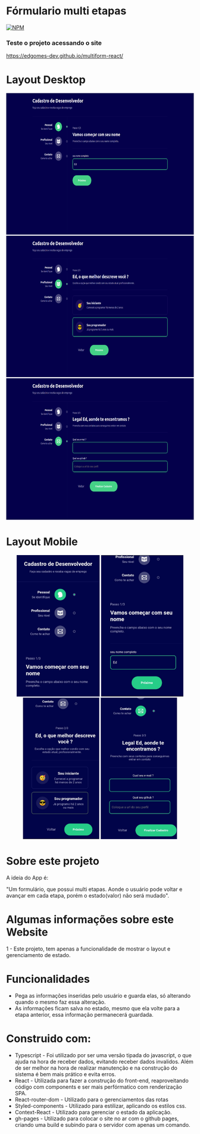 # Fórmulario multi etapas
[![NPM](https://img.shields.io/npm/l/react)](https://github.com/edgomes-dev/multiform-react/blob/main/LICENSE)
### Teste o projeto acessando o site
https://edgomes-dev.github.io/multiform-react/

# Layout Desktop
<div align="center">
  <img height="380em" src="./src/assets/desktop-1.png" />
  <img height="380em" src="./src/assets/desktop-2.png" />
  <img height="380em" src="./src/assets/desktop-3.png" />
</div>

# Layout Mobile
<div align="center">
  <img height="380em" src="./src/assets/mobile-1.jpeg"/>
  <img height="380em" src="./src/assets/mobile-2.jpeg"/>
  <img height="380em" src="./src/assets/mobile-3.jpeg"/>
  <img height="380em" src="./src/assets/mobile-4.jpeg"/>
</div>

# Sobre este  projeto
A ideia do App é:

"Um formulário, que possui multi etapas. Aonde o usuário pode voltar e avançar em cada etapa, porém o estado(valor) não será mudado".

# Algumas informações sobre este Website

1 - Este projeto, tem apenas a funcionalidade de mostrar o layout e gerenciamento de estado.

# Funcionalidades

* Pega as informações inseridas pelo usuário e guarda elas, só alterando quando o mesmo faz essa alteração.
* As informações ficam salva no estado, mesmo que ela volte para a etapa anterior, essa informação permanecerá guardada.

# Construido com:
* Typescript - Foi utilizado por ser uma versão tipada do javascript, o que ajuda na hora de receber dados, evitando receber dados invalidos. Além de ser melhor na hora de realizar manutenção e na construção do sistema é bem mais prático e evita erros.
* React - Utilizada para fazer a construção do front-end, reaproveitando código com components e ser mais perfórmatico com renderização SPA.
* React-router-dom - Utilizado para o gerenciamentos das rotas
* Styled-components - Utilizado para estilizar, aplicando os estilos css. 
* Context-React - Utilizado para gerenciar o estado da aplicação.
* gh-pages - Utilizado para colocar o site no ar com o github pages, criando uma build e subindo para o servidor com apenas um comando.
